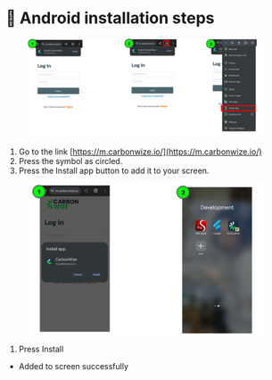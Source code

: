 # 📝 Android installation steps

<figure><img src="../.gitbook/assets/image (98).png" alt=""><figcaption></figcaption></figure>

1. Go to the link [https://m.carbonwize.io/](https://m.carbonwize.io/)
2. ﻿﻿﻿Press the symbol as circled.
3. ﻿﻿﻿Press the Install app button to add it to your screen.



<figure><img src="../.gitbook/assets/image (99).png" alt=""><figcaption></figcaption></figure>

1. Press Install

* Added to screen successfully
